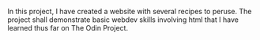 In this project, I have created a website with several recipes to peruse. The project shall demonstrate basic webdev skills involving html that I have learned thus far on The Odin Project.